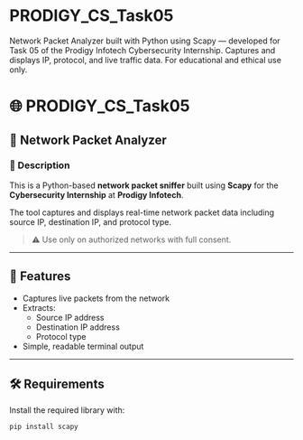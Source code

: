 # PRODIGY_CS_Task05
Network Packet Analyzer built with Python using Scapy — developed for Task 05 of the Prodigy Infotech Cybersecurity Internship. Captures and displays IP, protocol, and live traffic data. For educational and ethical use only.
# 🌐 PRODIGY_CS_Task05

## 🧠 Network Packet Analyzer

### 📌 Description

This is a Python-based **network packet sniffer** built using **Scapy** for the **Cybersecurity Internship** at **Prodigy Infotech**.

The tool captures and displays real-time network packet data including source IP, destination IP, and protocol type.

> ⚠️ Use only on authorized networks with full consent.

---

## 🚀 Features

- Captures live packets from the network
- Extracts:
  - Source IP address
  - Destination IP address
  - Protocol type
- Simple, readable terminal output

---

## 🛠️ Requirements

Install the required library with:

```bash
pip install scapy
